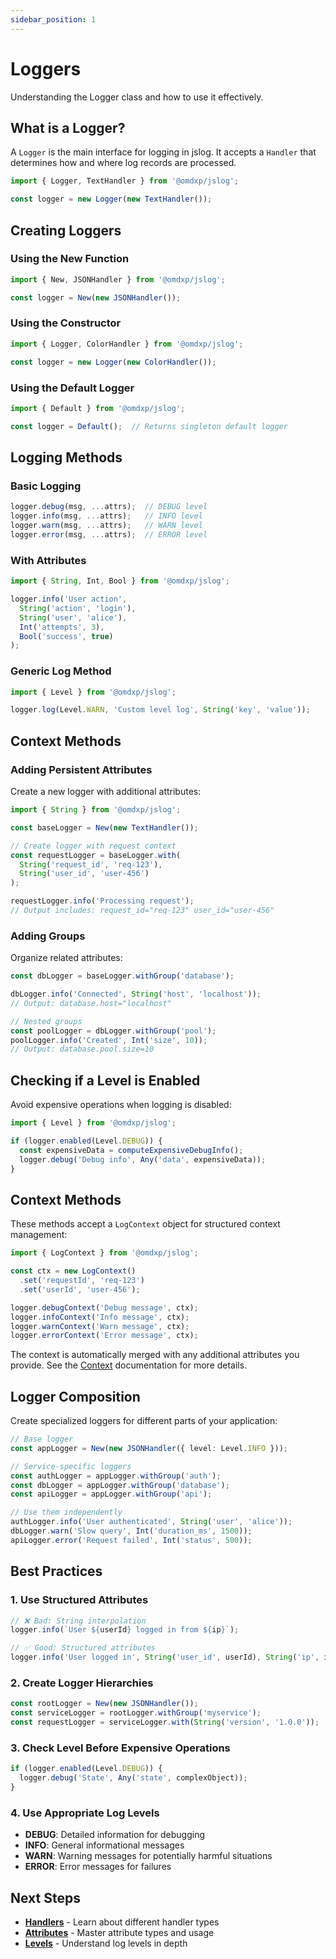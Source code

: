 ```yaml
---
sidebar_position: 1
---
```


# Loggers

Understanding the Logger class and how to use it effectively.

## What is a Logger?

A `Logger` is the main interface for logging in jslog. It accepts a `Handler` that determines how and where log records are processed.

```typescript
import { Logger, TextHandler } from '@omdxp/jslog';

const logger = new Logger(new TextHandler());
```

## Creating Loggers

### Using the New Function

```typescript
import { New, JSONHandler } from '@omdxp/jslog';

const logger = New(new JSONHandler());
```

### Using the Constructor

```typescript
import { Logger, ColorHandler } from '@omdxp/jslog';

const logger = new Logger(new ColorHandler());
```

### Using the Default Logger

```typescript
import { Default } from '@omdxp/jslog';

const logger = Default();  // Returns singleton default logger
```

## Logging Methods

### Basic Logging

```typescript
logger.debug(msg, ...attrs);  // DEBUG level
logger.info(msg, ...attrs);   // INFO level
logger.warn(msg, ...attrs);   // WARN level
logger.error(msg, ...attrs);  // ERROR level
```

### With Attributes

```typescript
import { String, Int, Bool } from '@omdxp/jslog';

logger.info('User action',
  String('action', 'login'),
  String('user', 'alice'),
  Int('attempts', 3),
  Bool('success', true)
);
```

### Generic Log Method

```typescript
import { Level } from '@omdxp/jslog';

logger.log(Level.WARN, 'Custom level log', String('key', 'value'));
```

## Context Methods

### Adding Persistent Attributes

Create a new logger with additional attributes:

```typescript
import { String } from '@omdxp/jslog';

const baseLogger = New(new TextHandler());

// Create logger with request context
const requestLogger = baseLogger.with(
  String('request_id', 'req-123'),
  String('user_id', 'user-456')
);

requestLogger.info('Processing request');
// Output includes: request_id="req-123" user_id="user-456"
```

### Adding Groups

Organize related attributes:

```typescript
const dbLogger = baseLogger.withGroup('database');

dbLogger.info('Connected', String('host', 'localhost'));
// Output: database.host="localhost"

// Nested groups
const poolLogger = dbLogger.withGroup('pool');
poolLogger.info('Created', Int('size', 10));
// Output: database.pool.size=10
```

## Checking if a Level is Enabled

Avoid expensive operations when logging is disabled:

```typescript
import { Level } from '@omdxp/jslog';

if (logger.enabled(Level.DEBUG)) {
  const expensiveData = computeExpensiveDebugInfo();
  logger.debug('Debug info', Any('data', expensiveData));
}
```

## Context Methods

These methods accept a `LogContext` object for structured context management:

```typescript
import { LogContext } from '@omdxp/jslog';

const ctx = new LogContext()
  .set('requestId', 'req-123')
  .set('userId', 'user-456');

logger.debugContext('Debug message', ctx);
logger.infoContext('Info message', ctx);
logger.warnContext('Warn message', ctx);
logger.errorContext('Error message', ctx);
```

The context is automatically merged with any additional attributes you provide. See the [Context](/docs/advanced/context) documentation for more details.

## Logger Composition

Create specialized loggers for different parts of your application:

```typescript
// Base logger
const appLogger = New(new JSONHandler({ level: Level.INFO }));

// Service-specific loggers
const authLogger = appLogger.withGroup('auth');
const dbLogger = appLogger.withGroup('database');
const apiLogger = appLogger.withGroup('api');

// Use them independently
authLogger.info('User authenticated', String('user', 'alice'));
dbLogger.warn('Slow query', Int('duration_ms', 1500));
apiLogger.error('Request failed', Int('status', 500));
```

## Best Practices

### 1. Use Structured Attributes

```typescript
// ❌ Bad: String interpolation
logger.info(`User ${userId} logged in from ${ip}`);

// ✅ Good: Structured attributes
logger.info('User logged in', String('user_id', userId), String('ip', ip));
```

### 2. Create Logger Hierarchies

```typescript
const rootLogger = New(new JSONHandler());
const serviceLogger = rootLogger.withGroup('myservice');
const requestLogger = serviceLogger.with(String('version', '1.0.0'));
```

### 3. Check Level Before Expensive Operations

```typescript
if (logger.enabled(Level.DEBUG)) {
  logger.debug('State', Any('state', complexObject));
}
```

### 4. Use Appropriate Log Levels

- **DEBUG**: Detailed information for debugging
- **INFO**: General informational messages
- **WARN**: Warning messages for potentially harmful situations
- **ERROR**: Error messages for failures

## Next Steps

- **[Handlers](./handlers)** - Learn about different handler types
- **[Attributes](./attributes)** - Master attribute types and usage
- **[Levels](./levels)** - Understand log levels in depth
